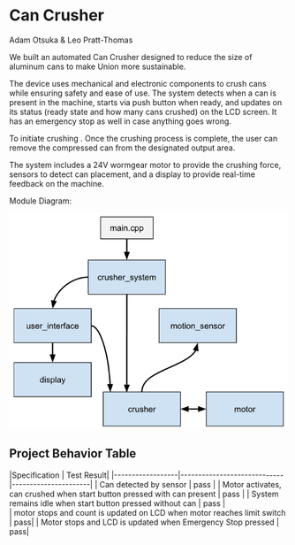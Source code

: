 # Can Crusher  
Adam Otsuka & Leo Pratt-Thomas

We built an automated Can Crusher designed to reduce the size of aluminum cans to make Union more sustainable. 

The device uses mechanical and electronic components to crush cans while ensuring safety and ease of use. The system detects when a can is present in the machine, starts via push button when ready, and updates on its status (ready state and how many cans crushed) on the LCD screen. It has an emergency stop as well in case anything goes wrong.

To initiate crushing . Once the crushing process is complete, the user can remove the compressed can from the designated output area.  

The system includes a 24V wormgear motor to provide the crushing force, sensors to detect can placement, and a display to provide real-time feedback on the machine.

Module Diagram:  

![Module DIAGRAM](https://github.com/4damo5/Can_Crusher/blob/master/Block_Diagram.png)

## Project Behavior Table

|Specification                                                                            |        Test Result|
|------------------|-----------------------------|----------------------|
| Can detected by sensor    |         pass         |
| Motor activates, can crushed when start button pressed with can present   |         pass     |
| System remains idle when start button pressed without can     | pass     |                                                             
|  motor stops and count is updated on LCD when motor reaches limit switch    | pass|
| Motor stops and LCD is updated when Emergency Stop pressed    | pass|
